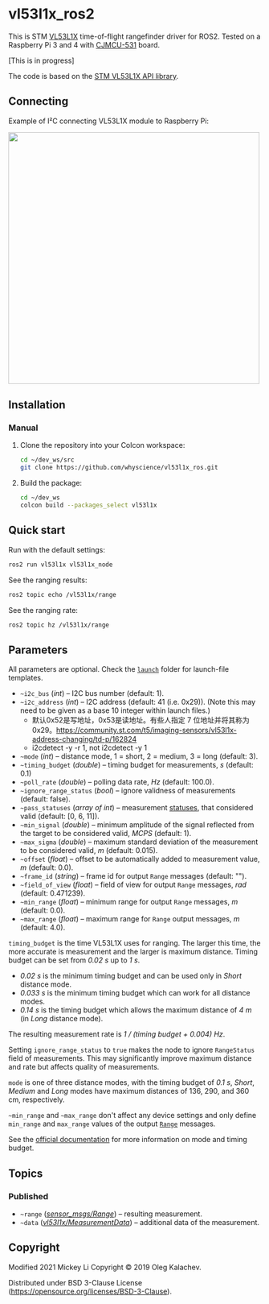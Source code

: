# vl53l1x_ros2

This is STM [VL53L1X](https://www.st.com/en/imaging-and-photonics-solutions/vl53l1x.html) time-of-flight rangefinder driver for ROS2. Tested on a Raspberry Pi 3 and 4 with [CJMCU-531](https://ru.aliexpress.com/item/VL53L1X/32911692450.html) board.

[This is in progress]

The code is based on the [STM VL53L1X API library](https://www.st.com/content/st_com/en/products/embedded-software/proximity-sensors-software/stsw-img007.html).

## Connecting

Example of I²C connecting VL53L1X module to Raspberry Pi:

<img src="raspberry-vl53l1x.png" width=500>

## Installation

### Manual

1. Clone the repository into your Colcon workspace:

    ```bash
    cd ~/dev_ws/src
    git clone https://github.com/whyscience/vl53l1x_ros.git
    ```

2. Build the package:

    ```bash
    cd ~/dev_ws
    colcon build --packages_select vl53l1x
    ```

## Quick start

Run with the default settings:

```bash
ros2 run vl53l1x vl53l1x_node
```

See the ranging results:

```bash
ros2 topic echo /vl53l1x/range
```

See the ranging rate:

```bash
ros2 topic hz /vl53l1x/range
```

## Parameters

All parameters are optional. Check the [`launch`](https://github.com/okalachev/vl53l1x_ros/tree/master/vl53l1x/launch) folder for launch-file templates.

* `~i2c_bus` (*int*) – I2C bus number (default: 1).
* `~i2c_address` (*int*) – I2C address (default: 41 (i.e. 0x29)). (Note this may need to be given as a base 10 integer within launch files.)
  * 默认0x52是写地址，0x53是读地址。有些人指定 7 位地址并将其称为 0x29。https://community.st.com/t5/imaging-sensors/vl53l1x-address-changing/td-p/162824
  * i2cdetect -y -r 1, not i2cdetect -y 1
* `~mode` (*int*) – distance mode, 1 = short, 2 = medium, 3 = long (default: 3).
* `~timing_budget` (*double*) – timing budget for measurements, *s* (default: 0.1)
* `~poll_rate` (*double*) – polling data rate, *Hz* (default: 100.0).
* `~ignore_range_status` (*bool*) – ignore validness of measurements (default: false).
* `~pass_statuses` (*array of int*) – measurement [statuses](vl53l1x/msg/MeasurementData.msg#L13), that considered valid (default: [0, 6, 11]).
* `~min_signal` (*double*) – minimum amplitude of the signal reflected from the target to be considered valid, *MCPS* (default: 1).
* `~max_sigma` (*double*) – maximum standard deviation of the measurement to be considered valid, *m* (default: 0.015).
* `~offset` (*float*) – offset to be automatically added to measurement value, *m* (default: 0.0).
* `~frame_id` (*string*) – frame id for output `Range` messages (default: "").
* `~field_of_view` (*float*) – field of view for output `Range` messages, *rad* (default: 0.471239).
* `~min_range` (*float*) – minimum range for output `Range` messages, *m* (default: 0.0).
* `~max_range` (*float*) – maximum range for `Range` output messages, *m* (default: 4.0).

`timing_budget` is the time VL53L1X uses for ranging. The larger this time, the more accurate is measurement and the larger is maximum distance. Timing budget can be set from *0.02 s* up to *1 s*.

* *0.02 s* is the minimum timing budget and can be used only in *Short* distance mode.
* *0.033 s* is the minimum timing budget which can work for all distance modes.
* *0.14 s* is the timing budget which allows the maximum distance of *4 m* (in *Long* distance mode).

The resulting measurement rate is *1 / (timing budget + 0.004) Hz*.

Setting `ignore_range_status` to `true` makes the node to ignore `RangeStatus` field of measurements. This may significantly improve maximum distance and rate but affects quality of measurements.

`mode` is one of three distance modes, with the timing budget of *0.1 s*, *Short*, *Medium* and *Long* modes have maximum distances of 136, 290, and 360 cm, respectively.

`~min_range` and `~max_range` don't affect any device settings and only define `min_range` and `max_range` values of the output [`Range`](http://docs.ros.org/melodic/api/sensor_msgs/html/msg/Range.html) messages.

See the [official documentation](https://www.st.com/resource/en/datasheet/vl53l1x.pdf) for more information on mode and timing budget.

## Topics

### Published

* `~range` ([*sensor_msgs/Range*](http://docs.ros.org/kinetic/api/sensor_msgs/html/msg/Range.html)) – resulting measurement.
* `~data` ([*vl53l1x/MeasurementData*](https://github.com/mhl787156/vl53l1x_ros2/blob/master/vl53l1x/msg/MeasurementData.msg)) – additional data of the measurement.

## Copyright

Modified 2021 Mickey Li
Copyright © 2019 Oleg Kalachev.

Distributed under BSD 3-Clause License (https://opensource.org/licenses/BSD-3-Clause).
